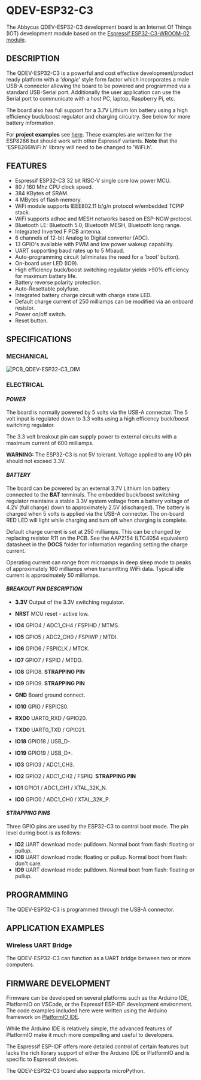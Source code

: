 # QDEV-ESP32-C3
The Abbycus QDEV-ESP32-C3 development board is an Internet Of Things (IOT) development module based on the [Espressif ESP32-C3-WROOM-02 module](https://www.espressif.com/en/news/ESP32_C3).

## DESCRIPTION
The QDEV-ESP32-C3 is a powerful and cost effective development/product ready platform with a *'dongle'* style form factor which incorporates a male USB-A connector allowing the board to be powered and programmed via a standard USB-Serial port.
Additionally the user application can use the Serial port to communicate with a host PC, laptop, Raspberry Pi, etc.

The board also has full support for a 3.7V Lithium Ion battery using a high efficiency buck/boost regulator and charging circuitry. See below for more battery information.

For **project examples** see [here](https://github.com/Abbykus/Abbycus-ESP8266-Development-Board/tree/main/Examples). These examples are written for the ESP8266 but should work with other Espressif variants. **Note** that the 'ESP8266WiFi.h' library will need to be changed to 'WiFi.h'.

## FEATURES
- Espressif ESP32-C3 32 bit RISC-V single core low power MCU.
- 80 / 160 Mhz CPU clock speed.
- 384 KBytes of SRAM.
- 4 MBytes of flash memory.
- WiFi module supports IEEE802.11 b/g/n protocol w/embedded TCPIP stack. 
- WiFi supports adhoc and MESH networks based on ESP-NOW protocol.
- Bluetooth LE: Bluetooth 5.0, Bluetooth MESH, Bluetooth long range.
- Integrated Inverted F PCB antenna.
- 6 channels of 12-bit Analog to Digital converter (ADC).
- 13 GPIO's available with PWM and low power wakeup capability.
- UART supporting baud rates up to 5 Mbaud.
- Auto-programming circuit (eliminates the need for a 'boot' button).
- On-board user LED (IO9).
- High efficiency buck/boost switching regulator yields >90% efficiency for maximum battery life.
- Battery reverse polarity protection.
- Auto-Resettable polyfuse.
- Integrated battery charge circuit with charge state LED.
- Default charge current of 250 milliamps can be modified via an onboard resistor.
- Power on/off switch.
- Reset button.

## SPECIFICATIONS
### MECHANICAL
![PCB_QDEV-ESP32-C3_DIM](https://user-images.githubusercontent.com/99380815/156489479-e63da90b-ce5c-4248-97cb-f0c032cb4949.png)

### ELECTRICAL
#### *POWER*
The board is normally powered by 5 volts via the USB-A connector. The 5 volt input is regulated down to 3.3 volts using a high efficency buck/boost switching regulator. 

The 3.3 volt breakout pin can supply power to external circuits with a maximum current of 600 milliamps. 

**WARNING:** The ESP32-C3 is not 5V tolerant. Voltage applied to any I/O pin should not exceed 3.3V.

#### *BATTERY*
The board can be powered by an external 3.7V Lithium Ion battery connected to the **BAT** terminals. The embedded buck/boost switching regulator maintains a stable 3.3V system voltage from a battery voltage of 4.2V (full charge) down to approximately 2.5V (discharged). 
The battery is charged when 5 volts is applied via the USB-A connector. The on-board RED LED will light while charging and turn off when charging is complete.

Default charge current is set at 250 milliamps. This can be changed by replacing resistor R11 on the PCB. See the AAP2154 (LTC4054 equivalent) datasheet in the **DOCS** folder for information regarding setting the charge current.

Operating current can range from microamps in deep sleep mode to peaks of approximately 160 milliamps when transmitting WiFi data. Typical idle current is approximately 50 milliamps.

#### *BREAKOUT PIN DESCRIPTION*
- **3.3V** Output of the 3.3V switching regulator.
- **NRST** MCU reset - active low.
- **IO4** GPIO4 / ADC1_CH4 / FSPIHD / MTMS.
- **IO5** GPIO5 / ADC2_CH0 / FSPIWP / MTDI.
- **IO6** GPIO6 / FSPICLK / MTCK.
- **IO7** GPIO7 / FSPID / MTDO.
- **IO8** GPIO8. **STRAPPING PIN**
- **IO9** GPIO9. **STRAPPING PIN**
- **GND** Board ground connect.

- **IO10** GPIO / FSPICS0.
- **RXD0** UART0_RXD / GPIO20.
- **TXD0** UART0_TXD / GPIO21. 
- **IO18** GPIO18 / USB_D-.
- **IO19** GPIO19 / USB_D+.
- **IO3** GPIO3 / ADC1_CH3.
- **IO2** GPIO2 / ADC1_CH2 / FSPIQ. **STRAPPING PIN**
- **IO1** GPIO1 / ADC1_CH1 / XTAL_32K_N.
- **IO0** GPIO0 / ADC1_CH0 / XTAL_32K_P.


#### *STRAPPING PINS*
Three GPIO pins are used by the ESP32-C3 to control boot mode. The pin level during boot is as follows:
- **IO2** UART download mode: pulldown. Normal boot from flash: floating or pullup.
- **IO8** UART download mode: floating or pullup. Normal boot from flash: don't care.
- **IO9** UART download mode: pulldown. Normal boot from flash: floating or pullup.

## PROGRAMMING
The QDEV-ESP32-C3 is programmed through the USB-A connector. 

## APPLICATION EXAMPLES
### Wireless UART Bridge
The QDEV-ESP32-C3 can function as a UART bridge between two or more computers. 

## FIRMWARE DEVELOPMENT
Firmware can be developed on several platforms such as the Arduino IDE, PlatformIO on VSCode, or the Espressif ESP-IDF development environment. 
The code examples included here were written using the Arduino framework on [PlatformIO IDE](https://platformio.org/install/ide?install=vscode).

While the Arduino IDE is relatively simple, the advanced features of PlatformIO make it much more compelling and useful to developers. 

The Espressif ESP-IDF offers more detailed control of certain features but lacks the rich library support of either the Arduino IDE or PlatformIO and is specific to Espressif devices.

The QDEV-ESP32-C3 board also supports microPython. 


